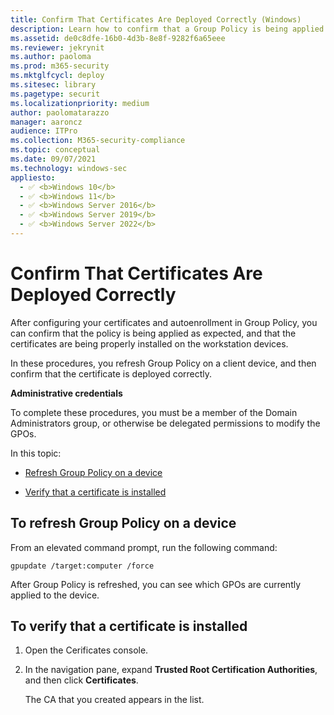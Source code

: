 ```yaml
---
title: Confirm That Certificates Are Deployed Correctly (Windows)
description: Learn how to confirm that a Group Policy is being applied as expected and that the certificates are being properly installed on the workstations.
ms.assetid: de0c8dfe-16b0-4d3b-8e8f-9282f6a65eee
ms.reviewer: jekrynit
ms.author: paoloma
ms.prod: m365-security
ms.mktglfcycl: deploy
ms.sitesec: library
ms.pagetype: securit
ms.localizationpriority: medium
author: paolomatarazzo
manager: aaroncz
audience: ITPro
ms.collection: M365-security-compliance
ms.topic: conceptual
ms.date: 09/07/2021
ms.technology: windows-sec
appliesto: 
  - ✅ <b>Windows 10</b>
  - ✅ <b>Windows 11</b>
  - ✅ <b>Windows Server 2016</b>
  - ✅ <b>Windows Server 2019</b>
  - ✅ <b>Windows Server 2022</b>
---
```


# Confirm That Certificates Are Deployed Correctly


After configuring your certificates and autoenrollment in Group Policy, you can confirm that the policy is being applied as expected, and that the certificates are being properly installed on the workstation devices.

In these procedures, you refresh Group Policy on a client device, and then confirm that the certificate is deployed correctly.

**Administrative credentials**

To complete these procedures, you must be a member of the Domain Administrators group, or otherwise be delegated permissions to modify the GPOs.

In this topic:

-   [Refresh Group Policy on a device](#to-refresh-group-policy-on-a-device)

-   [Verify that a certificate is installed](#to-verify-that-a-certificate-is-installed)

## To refresh Group Policy on a device

 From an elevated command prompt, run the following command:

``` syntax
gpupdate /target:computer /force
```

After Group Policy is refreshed, you can see which GPOs are currently applied to the device.

## To verify that a certificate is installed

1.  Open the Cerificates console.

2.  In the navigation pane, expand **Trusted Root Certification Authorities**, and then click **Certificates**.

    The CA that you created appears in the list.

